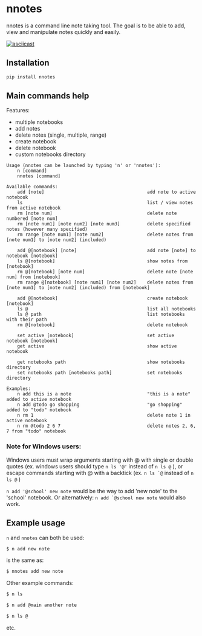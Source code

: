 # nnotes

nnotes is a command line note taking tool. The goal is to be able to add, view and manipulate notes quickly and easily.

[![asciicast](https://asciinema.org/a/EqqVnBPGQZgDo2PTTBg5Z6ynS.svg)](https://asciinema.org/a/EqqVnBPGQZgDo2PTTBg5Z6ynS)

## Installation

```bash
pip install nnotes
```

## Main commands help

Features:
- multiple notebooks
- add notes
- delete notes (single, multiple, range)
- create notebook
- delete notebook
- custom notebooks directory


```
Usage (nnotes can be launched by typing 'n' or 'nnotes'):
    n [command]
    nnotes [command]

Available commands:
    add [note]                                      add note to active notebook
    ls                                              list / view notes from active notebook
    rm [note num]                                   delete note numbered [note num]
    rm [note num1] [note num2] [note num3]          delete specified notes (however many specified)
    rm range [note num1] [note num2]                delete notes from [note num1] to [note num2] (included)
    
    add @[notebook] [note]                          add note [note] to notebook [notebook]
    ls @[notebook]                                  show notes from [notebook]
    rm @[notebook] [note num]                       delete note [note num] from [notebook]
    rm range @[notebook] [note num1] [note num2]    delete notes from [note num1] to [note num2] (included) from [notebook]

    add @[notebook]                                 create notebook [notebook]
    ls @                                            list all notebooks
    ls @ path                                       list notebooks with their path
    rm @[notebook]                                  delete notebook

    set active [notebook]                           set active notebook [notebook]
    get active                                      show active notebook

    get notebooks path                              show notebooks directory
    set notebooks path [notebooks path]             set notebooks directory

Examples:
    n add this is a note                            "this is a note" added to active notebook
    n add @todo go shopping                         "go shopping" added to "todo" notebook
    n rm 1                                          delete note 1 in active notebook
    n rm @todo 2 6 7                                delete notes 2, 6, 7 from "todo" notebook
```

### Note for Windows users:

Windows users must wrap arguments starting with @ with single or double quotes (ex. windows users should type `n ls '@'` instead of `n ls @` ), or escape commands starting with @ with a backtick (ex. ``n ls `@`` instead of `n ls @` )

 `n add '@school' new note` would be the way to add 'new note' to the 'school' notebook. Or alternatively:
 ``n add `@school new note`` would also work.

## Example usage

`n` and `nnotes` can both be used:
```bash
$ n add new note
```
is the same as:
```bash
$ nnotes add new note
```

Other example commands:

```bash
$ n ls
```

```bash
$ n add @main another note
```

```bash
$ n ls @
```
etc.